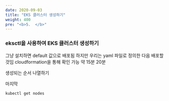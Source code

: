 ```yaml
---
date: 2020-09-03
title: "EKS 클러스터 생성하기"
weight: 400
pre: "<b>5.  </b>"
---
```


### eksctl을 사용하여 EKS 클러스터 생성하기

그냥 설치하면 default 값으로 배포됨 하지만 우리는 yaml 파일로 정의한 다음 배포할 것임
cloudformation을 통해 확인 가능 
약 15분 20분 

생성되는 순서 나열하기 

마지막
```
kubectl get nodes
```